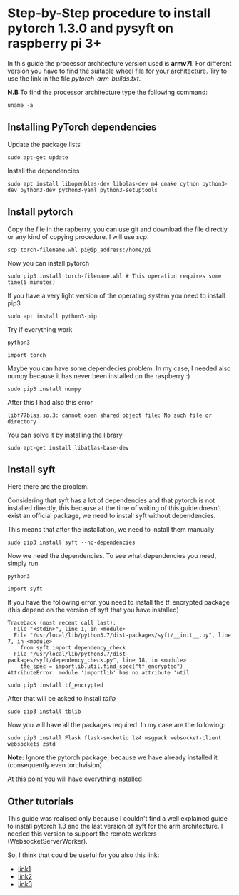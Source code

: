 # Step-by-Step procedure to install pytorch 1.3.0 and pysyft on raspberry pi 3+

In this guide the processor architecture version used is **armv7l**. For different version you have to find the suitable wheel file for your architecture. Try to use the link in the file *pytorch-arm-builds.txt*.

**N.B** To find the processor architecture type the following command:

```
uname -a
```

## Installing PyTorch dependencies

Update the package lists

```
sudo apt-get update
```

Install the dependencies

```
sudo apt install libopenblas-dev libblas-dev m4 cmake cython python3-dev python3-dev python3-yaml python3-setuptools
```

## Install pytorch

Copy the file in the rapberry, you can use git and download the file directly or any kind of copying procedure. I will use *scp*.

```
scp torch-filename.whl pi@ip_address:/home/pi
```

Now you can install pytorch

```
sudo pip3 install torch-filename.whl # This operation requires some time(5 minutes)
```

If you have a very light version of the operating system you need to install pip3

```
sudo apt install python3-pip
```

Try if everything work

```
python3

import torch
```

Maybe you can have some dependecies problem. In my case, I needed also numpy because it has never been installed on the raspberry :)

```
sudo pip3 install numpy
```

After this I had also this error

```
libf77blas.so.3: cannot open shared object file: No such file or directory
```

You can solve it by installing the library

```
sudo apt-get install libatlas-base-dev
```

## Install syft

Here there are the problem.

Considering that syft has a lot of dependencies and that pytorch is not installed directly, this because at the time of writing of this guide doesn't exist an official package, we need to install syft without dependencies.

This means that after the installation, we need to install them manually

```
sudo pip3 install syft --no-dependencies
```

Now we need the dependencies. To see what dependencies you need, simply run

```
python3

import syft
```

If you have the following error, you need to install the tf_encrypted package (this depend on the version of syft that you have installed)

```
Traceback (most recent call last):
  File "<stdin>", line 1, in <module>
  File "/usr/local/lib/python3.7/dist-packages/syft/__init__.py", line 7, in <module>
    from syft import dependency_check
  File "/usr/local/lib/python3.7/dist-packages/syft/dependency_check.py", line 18, in <module>
    tfe_spec = importlib.util.find_spec("tf_encrypted")
AttributeError: module 'importlib' has no attribute 'util
```

```
sudo pip3 install tf_encrypted
```

After that will be asked to install *tblib*

```
sudo pip3 install tblib
```

Now you will have all the packages required. In my case are the following:

```
sudo pip3 install Flask flask-socketio lz4 msgpack websocket-client websockets zstd
```

**Note:** Ignore the pytorch package, because we have already installed it (consequently even torchvision)

At this point you will have everything installed

## Other tutorials

This guide was realised only because I couldn't find a well explained guide to install pytorch 1.3 and the last version of syft for the arm architecture. I needed this version to support the remote workers (WebsocketServerWorker).

So, I think that could be useful for you also this link:

- [link1](https://medium.com/secure-and-private-ai-writing-challenge/a-step-by-step-guide-to-installing-pytorch-in-raspberry-pi-a1491bb80531)
- [link2](https://medium.com/secure-and-private-ai-writing-challenge/a-step-by-step-guide-to-installing-pysyft-in-raspberry-pi-d8d10c440c37)
- [link3](https://blog.openmined.org/federated-learning-of-a-rnn-on-raspberry-pis/) 